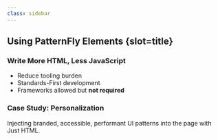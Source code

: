 ```yaml
---
class: sidebar
---
```

## Using PatternFly Elements {slot=title}

### Write More HTML, Less JavaScript

- Reduce tooling burden
- Standards-First development
- Frameworks allowed but **not required**

### Case Study: Personalization

Injecting branded, accessible, performant UI patterns into the page with Just 
  HTML.
